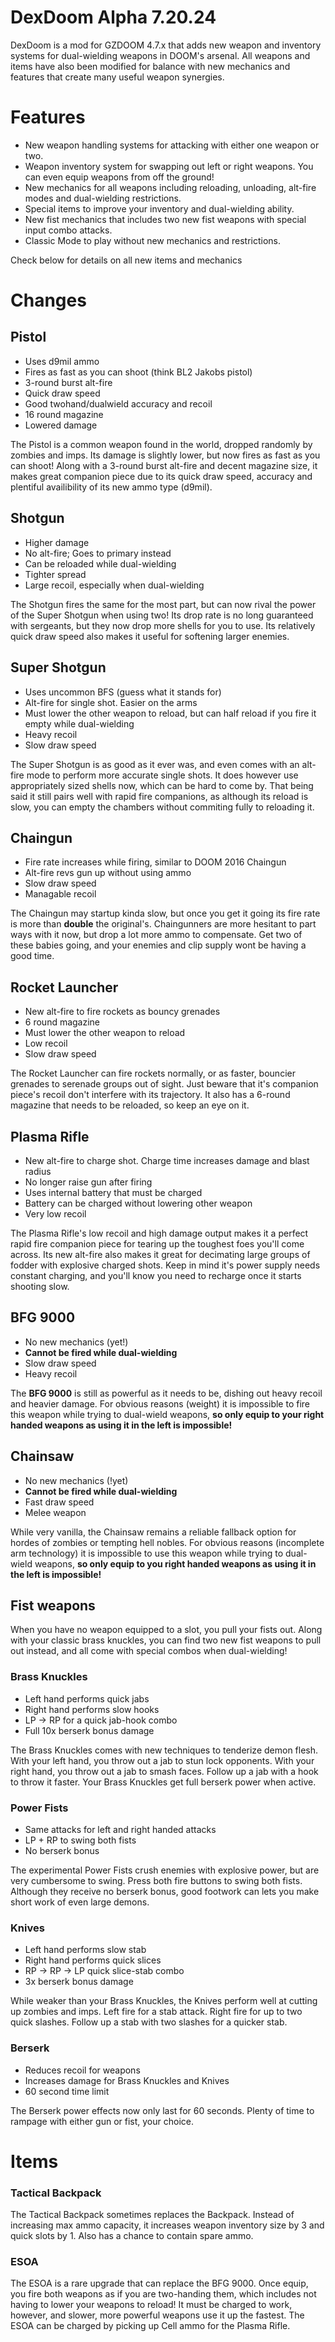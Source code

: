 # DexDoom Alpha 7.20.24
DexDoom is a mod for GZDOOM 4.7.x that adds new weapon and inventory systems for dual-wielding weapons in DOOM's arsenal. All weapons and items have also been modified for balance with new mechanics and features that create many useful weapon synergies.
# Features
- New weapon handling systems for attacking with either one weapon or two.
- Weapon inventory system for swapping out left or right weapons. You can even equip weapons from off the ground!
- New mechanics for all weapons including reloading, unloading, alt-fire modes and dual-wielding restrictions.
- Special items to improve your inventory and dual-wielding ability.
- New fist mechanics that includes two new fist weapons with special input combo attacks.
- Classic Mode to play without new mechanics and restrictions.

Check below for details on all new items and mechanics

# Changes
## Pistol
- Uses d9mil ammo
- Fires as fast as you can shoot (think BL2 Jakobs pistol)
- 3-round burst alt-fire
- Quick draw speed
- Good twohand/dualwield accuracy and recoil
- 16 round magazine
- Lowered damage
  
The Pistol is a common weapon found in the world, dropped randomly by zombies and imps. Its damage is slightly lower, but now fires as fast as you can shoot! Along with a 3-round burst alt-fire and decent magazine size, it makes great companion piece due to its quick
draw speed, accuracy and plentiful availibility of its new ammo type (d9mil).
## Shotgun
- Higher damage
- No alt-fire; Goes to primary instead
- Can be reloaded while dual-wielding
- Tighter spread
- Large recoil, especially when dual-wielding
  
The Shotgun fires the same for the most part, but can now rival the power of the Super Shotgun when using two! Its drop rate is no long guaranteed with sergeants, but they now drop more shells for you to use. Its relatively quick draw speed also makes it useful for softening
larger enemies.
## Super Shotgun
- Uses uncommon BFS (guess what it stands for)
- Alt-fire for single shot. Easier on the arms
- Must lower the other weapon to reload, but can half reload if you fire it empty while dual-wielding
- Heavy recoil
- Slow draw speed

The Super Shotgun is as good as it ever was, and even comes with an alt-fire mode to perform more accurate single shots. It does however use appropriately sized shells now, which can be hard to come by. That being said it still pairs well with rapid fire companions, as
although its reload is slow, you can empty the chambers without commiting fully to reloading it.
## Chaingun
- Fire rate increases while firing, similar to DOOM 2016 Chaingun
- Alt-fire revs gun up without using ammo
- Slow draw speed
- Managable recoil

The Chaingun may startup kinda slow, but once you get it going its fire rate is more than **double** the original's. Chaingunners are more hesitant to part ways with it now, but drop a lot more ammo to compensate. Get two of these babies going, and your enemies and clip supply
wont be having a good time.

## Rocket Launcher
- New alt-fire to fire rockets as bouncy grenades
- 6 round magazine
- Must lower the other weapon to reload
- Low recoil
- Slow draw speed

The Rocket Launcher can fire rockets normally, or as faster, bouncier grenades to serenade groups out of sight. Just beware that it's companion piece's recoil don't interfere with its trajectory. It also has a 6-round magazine that needs to be reloaded, so keep an eye on it.

## Plasma Rifle
- New alt-fire to charge shot. Charge time increases damage and blast radius
- No longer raise gun after firing
- Uses internal battery that must be charged
- Battery can be charged without lowering other weapon
- Very low recoil

The Plasma Rifle's low recoil and high damage output makes it a perfect rapid fire companion piece for tearing up the toughest foes you'll come across. Its new alt-fire also makes it great for decimating large groups of fodder with explosive charged shots. Keep in mind it's
power supply needs constant charging, and you'll know you need to recharge once it starts shooting slow.

## BFG 9000
- No new mechanics (yet!)
- **Cannot be fired while dual-wielding**
- Slow draw speed
- Heavy recoil

The **BFG 9000** is still as powerful as it needs to be, dishing out heavy recoil and heavier damage. For obvious reasons (weight) it is impossible to fire this weapon while trying to dual-wield weapons, **so only equip to your right handed weapons as using it in the left is
impossible!**

## Chainsaw
- No new mechanics (!yet)
- **Cannot be fired while dual-wielding**
- Fast draw speed
- Melee weapon

While very vanilla, the Chainsaw remains a reliable fallback option for hordes of zombies or tempting hell nobles. For obvious reasons (incomplete arm technology) it is impossible to use this weapon while trying to dual-wield weapons, **so only equip to you right handed weapons
as using it in the left is impossible!**

## Fist weapons

When you have no weapon equipped to a slot, you pull your fists out. Along with your classic brass knuckles, you can find two new fist weapons to pull out instead, and all come with special combos when dual-wielding!

### Brass Knuckles
- Left hand performs quick jabs
- Right hand performs slow hooks
- LP -> RP for a quick jab-hook combo
- Full 10x berserk bonus damage

The Brass Knuckles comes with new techniques to tenderize demon flesh. With your left hand, you throw out a jab to stun lock opponents. With your right hand, you throw out a jab to smash faces. Follow up a jab with a hook to throw it faster. Your Brass Knuckles get full berserk power when active.

### Power Fists
- Same attacks for left and right handed attacks
- LP + RP to swing both fists
- No berserk bonus

The experimental Power Fists crush enemies with explosive power, but are very cumbersome to swing. Press both fire buttons to swing both fists. Although they receive no berserk bonus, good footwork can lets you make short work of even large demons.

### Knives
- Left hand performs slow stab
- Right hand performs quick slices
- RP -> RP -> LP quick slice-stab combo
- 3x berserk bonus damage

While weaker than your Brass Knuckles, the Knives perform well at cutting up zombies and imps. Left fire for a stab attack. Right fire for up to two quick slashes. Follow up a stab with two slashes for a quicker stab.

### Berserk
- Reduces recoil for weapons
- Increases damage for Brass Knuckles and Knives
- 60 second time limit

The Berserk power effects now only last for 60 seconds. Plenty of time to rampage with either gun or fist, your choice.

# Items

### Tactical Backpack

The Tactical Backpack sometimes replaces the Backpack. Instead of increasing max ammo capacity, it increases weapon inventory size by 3 and quick slots by 1. Also has a chance to contain spare ammo.

### ESOA

The ESOA is a rare upgrade that can replace the BFG 9000. Once equip, you fire both weapons as if you are two-handing them, which includes not having to lower your weapons to reload! It must be charged to work, however, and slower, more powerful weapons use it up the fastest. The ESOA can be charged by picking up Cell ammo for the Plasma Rifle.
